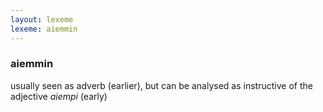 ```yaml
---
layout: lexeme
lexeme: aiemmin
---
```


###  aiemmin 
usually seen as adverb (earlier), but can be analysed as instructive of the adjective *aiempi* (early)

